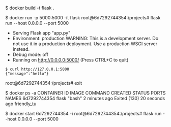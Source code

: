 $ docker build -t flask . 

$ docker run -p 5000:5000 -it flask
root@6d7292744354:/projects# flask run --host 0.0.0.0 --port 5000
 * Serving Flask app "app.py"
 * Environment: production
   WARNING: This is a development server. Do not use it in a production deployment.
   Use a production WSGI server instead.
 * Debug mode: off
 * Running on http://0.0.0.0:5000/ (Press CTRL+C to quit)

```
$ curl http://127.0.0.1:5000
{"message":"hello"}
```

root@6d7292744354:/projects# exit

$ docker ps -a
CONTAINER ID   IMAGE     COMMAND   CREATED         STATUS                        PORTS     NAMES
6d7292744354   flask     "bash"    2 minutes ago   Exited (130) 20 seconds ago             friendly_tu

$ docker start 6d7292744354 -i
root@6d7292744354:/projects# flask run --host 0.0.0.0 --port 5000


